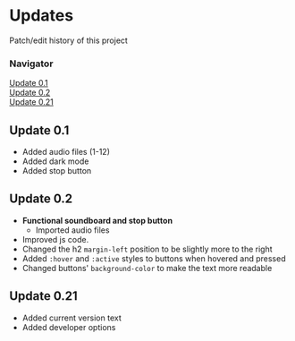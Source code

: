 # Updates

Patch/edit history of this project

### Navigator

[Update 0.1](#update-0.1)<br>
[Update 0.2](#update-0.2)<br>
[Update 0.21](#update-0.21)

## Update 0.1

- Added audio files (1-12)
- Added dark mode
- Added stop button

## Update 0.2

- **Functional soundboard and stop button**
  - Imported audio files
- Improved js code.
- Changed the h2 `margin-left` position to be slightly more to the right
- Added `:hover` and `:active` styles to buttons when hovered and pressed
- Changed buttons' `background-color` to make the text more readable

## Update 0.21

- Added current version text
- Added developer options

